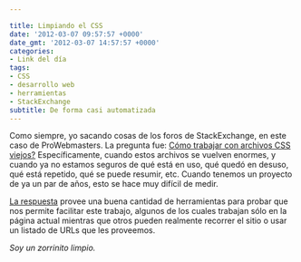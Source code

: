 ```yaml
---

title: Limpiando el CSS
date: '2012-03-07 09:57:57 +0000'
date_gmt: '2012-03-07 14:57:57 +0000'
categories:
- Link del día
tags:
- CSS
- desarrollo web
- herramientas
- StackExchange
subtitle: De forma casi automatizada
---
```


Como siempre, yo sacando cosas de los foros de StackExchange, en este caso de ProWebmasters. La pregunta fue: [Cómo trabajar con archivos CSS viejos?](http://webmasters.stackexchange.com/questions/26467/refactoring-large-old-css-files) Específicamente, cuando estos archivos se vuelven enormes, y cuando ya no estamos seguros de qué está en uso, qué quedó en desuso, qué está repetido, qué se puede resumir, etc. Cuando tenemos un proyecto de ya un par de años, esto se hace muy difícil de medir.

[La respuesta](http://webmasters.stackexchange.com/a/26468/9403) provee una buena cantidad de herramientas para probar que nos permite facilitar este trabajo, algunos de los cuales trabajan sólo en la página actual mientras que otros pueden realmente recorrer el sitio o usar un listado de URLs que les proveemos.

_Soy un zorrinito limpio._
